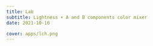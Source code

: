```yaml
---
title: Lab
subtitle: Lightness + A and B components color mixer
date: 2021-10-16

cover: apps/lch.png
---
```


<color-lab />
